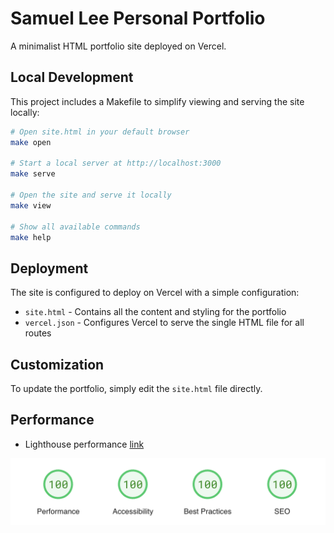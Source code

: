 # Samuel Lee Personal Portfolio

A minimalist HTML portfolio site deployed on Vercel.

## Local Development

This project includes a Makefile to simplify viewing and serving the site locally:

```bash
# Open site.html in your default browser
make open

# Start a local server at http://localhost:3000
make serve

# Open the site and serve it locally
make view

# Show all available commands
make help
```

## Deployment

The site is configured to deploy on Vercel with a simple configuration:

- `site.html` - Contains all the content and styling for the portfolio
- `vercel.json` - Configures Vercel to serve the single HTML file for all routes

## Customization

To update the portfolio, simply edit the `site.html` file directly.

## Performance
- Lighthouse performance [link](https://pagespeed.web.dev/analysis/https-www-leesamuel423-com/0ui50is05r?form_factor=desktop&category=performance&category=accessibility&category=best-practices&category=seo&hl=en-US&utm_source=lh-chrome-ext)

![Lighthouse-Score](./lighthouse-score.png)
